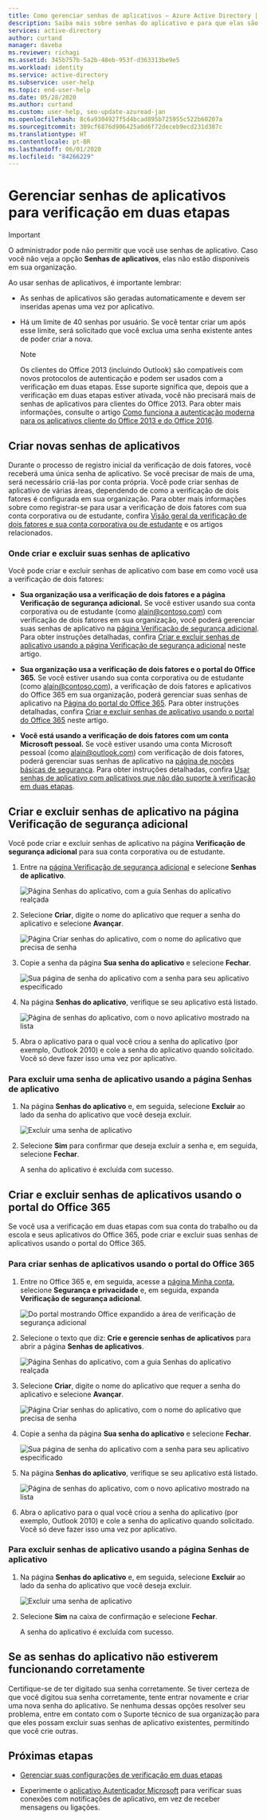 ```yaml
---
title: Como gerenciar senhas de aplicativos – Azure Active Directory | Microsoft Docs
description: Saiba mais sobre senhas do aplicativo e para que elas são usadas com relação à verificação em duas etapas.
services: active-directory
author: curtand
manager: daveba
ms.reviewer: richagi
ms.assetid: 345b757b-5a2b-48eb-953f-d363313be9e5
ms.workload: identity
ms.service: active-directory
ms.subservice: user-help
ms.topic: end-user-help
ms.date: 05/28/2020
ms.author: curtand
ms.custom: user-help, seo-update-azuread-jan
ms.openlocfilehash: 8c6a9304927f5d4bcad895b725955c522b60207a
ms.sourcegitcommit: 309cf6876d906425a0d6f72deceb9ecd231d387c
ms.translationtype: HT
ms.contentlocale: pt-BR
ms.lasthandoff: 06/01/2020
ms.locfileid: "84266229"
---
```

# <a name="manage-app-passwords-for-two-step-verification"></a>Gerenciar senhas de aplicativos para verificação em duas etapas

>[!Important]
>O administrador pode não permitir que você use senhas de aplicativo. Caso você não veja a opção **Senhas de aplicativos**, elas não estão disponíveis em sua organização.

Ao usar senhas de aplicativos, é importante lembrar:

- As senhas de aplicativos são geradas automaticamente e devem ser inseridas apenas uma vez por aplicativo.

- Há um limite de 40 senhas por usuário. Se você tentar criar um após esse limite, será solicitado que você exclua uma senha existente antes de poder criar a nova.

    >[!Note]
    >Os clientes do Office 2013 (incluindo Outlook) são compatíveis com novos protocolos de autenticação e podem ser usados com a verificação em duas etapas. Esse suporte significa que, depois que a verificação em duas etapas estiver ativada, você não precisará mais de senhas de aplicativos para clientes do Office 2013. Para obter mais informações, consulte o artigo [Como funciona a autenticação moderna para os aplicativos cliente do Office 2013 e do Office 2016](https://support.office.com/article/how-modern-authentication-works-for-office-2013-and-office-2016-client-apps-e4c45989-4b1a-462e-a81b-2a13191cf517).

## <a name="create-new-app-passwords"></a>Criar novas senhas de aplicativos

Durante o processo de registro inicial da verificação de dois fatores, você receberá uma única senha de aplicativo. Se você precisar de mais de uma, será necessário criá-las por conta própria. Você pode criar senhas de aplicativo de várias áreas, dependendo de como a verificação de dois fatores é configurada em sua organização. Para obter mais informações sobre como registrar-se para usar a verificação de dois fatores com sua conta corporativa ou de estudante, confira [Visão geral da verificação de dois fatores e sua conta corporativa ou de estudante](multi-factor-authentication-end-user-first-time.md) e os artigos relacionados.

### <a name="where-to-create-and-delete-your-app-passwords"></a>Onde criar e excluir suas senhas de aplicativo

Você pode criar e excluir senhas de aplicativo com base em como você usa a verificação de dois fatores:

- **Sua organização usa a verificação de dois fatores e a página Verificação de segurança adicional.** Se você estiver usando sua conta corporativa ou de estudante (como alain@contoso.com) com verificação de dois fatores em sua organização, você poderá gerenciar suas senhas de aplicativo na [página Verificação de segurança adicional](https://account.activedirectory.windowsazure.com/Proofup.aspx). Para obter instruções detalhadas, confira [Criar e excluir senhas de aplicativo usando a página Verificação de segurança adicional](#create-and-delete-app-passwords-from-the-additional-security-verification-page) neste artigo.

- **Sua organização usa a verificação de dois fatores e o portal do Office 365.** Se você estiver usando sua conta corporativa ou de estudante (como alain@contoso.com), a verificação de dois fatores e aplicativos do Office 365 em sua organização, poderá gerenciar suas senhas de aplicativo na [Página do portal do Office 365](https://www.office.com). Para obter instruções detalhadas, confira [Criar e excluir senhas de aplicativo usando o portal do Office 365](#create-and-delete-app-passwords-using-the-office-365-portal) neste artigo.

- **Você está usando a verificação de dois fatores com um conta Microsoft pessoal.** Se você estiver usando uma conta Microsoft pessoal (como alain@outlook.com) com verificação de dois fatores, poderá gerenciar suas senhas de aplicativo na [página de noções básicas de segurança](https://account.microsoft.com/security/). Para obter instruções detalhadas, confira [Usar senhas de aplicativo com aplicativos que não dão suporte à verificação em duas etapas](https://support.microsoft.com/help/12409/microsoft-account-app-passwords-and-two-step-verification).

## <a name="create-and-delete-app-passwords-from-the-additional-security-verification-page"></a>Criar e excluir senhas de aplicativo na página Verificação de segurança adicional

Você pode criar e excluir senhas de aplicativo na página **Verificação de segurança adicional** para sua conta corporativa ou de estudante.

1. Entre na [página Verificação de segurança adicional](https://account.activedirectory.windowsazure.com/Proofup.aspx) e selecione **Senhas de aplicativo**.

    ![Página Senhas do aplicativo, com a guia Senhas do aplicativo realçada](media/multi-factor-authentication-end-user-app-passwords/mfa-app-passwords-page.png)

2. Selecione **Criar**, digite o nome do aplicativo que requer a senha do aplicativo e selecione **Avançar**.

    ![Página Criar senhas do aplicativo, com o nome do aplicativo que precisa de senha](media/multi-factor-authentication-end-user-app-passwords/mfa-create-app-password-page.png)

3. Copie a senha da página **Sua senha do aplicativo** e selecione **Fechar**.

    ![Sua página de senha do aplicativo com a senha para seu aplicativo especificado](media/multi-factor-authentication-end-user-app-passwords/mfa-your-app-password-page.png)

4. Na página **Senhas do aplicativo**, verifique se seu aplicativo está listado.

     ![Página de senhas do aplicativo, com o novo aplicativo mostrado na lista](media/multi-factor-authentication-end-user-app-passwords/mfa-app-passwords-page-with-new-password.png)  

5. Abra o aplicativo para o qual você criou a senha do aplicativo (por exemplo, Outlook 2010) e cole a senha do aplicativo quando solicitado. Você só deve fazer isso uma vez por aplicativo.

### <a name="to-delete-an-app-password-using-the-app-passwords-page"></a>Para excluir uma senha de aplicativo usando a página Senhas de aplicativo

1. Na página **Senhas do aplicativo** e, em seguida, selecione **Excluir** ao lado da senha do aplicativo que você deseja excluir.

   ![Excluir uma senha de aplicativo](media/multi-factor-authentication-end-user-app-passwords/mfa-app-passwords-page-delete.png)

2. Selecione **Sim** para confirmar que deseja excluir a senha e, em seguida, selecione **Fechar**.

    A senha do aplicativo é excluída com sucesso.

## <a name="create-and-delete-app-passwords-using-the-office-365-portal"></a>Criar e excluir senhas de aplicativos usando o portal do Office 365

Se você usa a verificação em duas etapas com sua conta do trabalho ou da escola e seus aplicativos do Office 365, pode criar e excluir suas senhas de aplicativos usando o portal do Office 365.

### <a name="to-create-app-passwords-using-the-office-365-portal"></a>Para criar senhas de aplicativos usando o portal do Office 365

1. Entre no Office 365 e, em seguida, acesse a [página Minha conta](https://portal.office.com), selecione **Segurança e privacidade** e, em seguida, expanda **Verificação de segurança adicional**.

    ![Do portal mostrando Office expandido a área de verificação de segurança adicional](media/multi-factor-authentication-end-user-app-passwords/mfa-app-passwords-o365-my-account-page.png)

2. Selecione o texto que diz: **Crie e gerencie senhas de aplicativos** para abrir a página **Senhas de aplicativos**.

    ![Página Senhas do aplicativo, com a guia Senhas do aplicativo realçada](media/multi-factor-authentication-end-user-app-passwords/mfa-app-passwords-page.png)

3. Selecione **Criar**, digite o nome do aplicativo que requer a senha do aplicativo e selecione **Avançar**.

    ![Página Criar senhas do aplicativo, com o nome do aplicativo que precisa de senha](media/multi-factor-authentication-end-user-app-passwords/mfa-create-app-password-page.png)

4. Copie a senha da página **Sua senha do aplicativo** e selecione **Fechar**.

    ![Sua página de senha do aplicativo com a senha para seu aplicativo especificado](media/multi-factor-authentication-end-user-app-passwords/mfa-your-app-password-page.png)

5. Na página **Senhas do aplicativo**, verifique se seu aplicativo está listado.

     ![Página de senhas do aplicativo, com o novo aplicativo mostrado na lista](media/multi-factor-authentication-end-user-app-passwords/mfa-app-passwords-page-with-new-password.png)  

6. Abra o aplicativo para o qual você criou a senha do aplicativo (por exemplo, Outlook 2010) e cole a senha do aplicativo quando solicitado. Você só deve fazer isso uma vez por aplicativo.

### <a name="to-delete-app-passwords-using-the-app-passwords-page"></a>Para excluir senhas de aplicativo usando a página Senhas de aplicativo

1. Na página **Senhas do aplicativo** e, em seguida, selecione **Excluir** ao lado da senha do aplicativo que você deseja excluir.

   ![Excluir uma senha de aplicativo](media/multi-factor-authentication-end-user-app-passwords/mfa-app-passwords-page-delete.png)

2. Selecione **Sim** na caixa de confirmação e selecione **Fechar**.

    A senha do aplicativo é excluída com sucesso.

## <a name="if-your-app-passwords-arent-working-properly"></a>Se as senhas do aplicativo não estiverem funcionando corretamente

Certifique-se de ter digitado sua senha corretamente. Se tiver certeza de que você digitou sua senha corretamente, tente entrar novamente e criar uma nova senha do aplicativo. Se nenhuma dessas opções resolver seu problema, entre em contato com o Suporte técnico de sua organização para que eles possam excluir suas senhas de aplicativo existentes, permitindo que você crie outras.

## <a name="next-steps"></a>Próximas etapas

- [Gerenciar suas configurações de verificação em duas etapas](multi-factor-authentication-end-user-manage-settings.md)

- Experimente o [aplicativo Autenticador Microsoft](user-help-auth-app-download-install.md) para verificar suas conexões com notificações de aplicativo, em vez de receber mensagens ou ligações.

